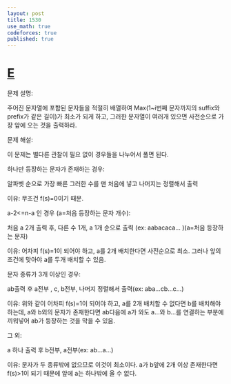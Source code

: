 ```yaml
---
layout: post
title: 1530
use_math: true
codeforces: true
published: true
---
```

# [E](https://codeforces.com/contest/1530/problem/E)

문제 설명: 

주어진 문자열에 포함된 문자들을 적절히 배열하여 Max(1~i번째 문자까지의 suffix와 prefix가 같은 길이)가 최소가 되게 하고, 그러한 문자열이 여러개 있으면 사전순으로 가장 앞에 오는 것을 출력하라.

문제 해설: 

이 문제는 별다른 관찰이 필요 없이 경우들을 나누어서 풀면 된다.


하나만 등장하는 문자가 존재하는 경우:

알파벳 순으로 가장 빠른 그러한 수를 맨 처음에 넣고 나머지는 정렬해서 출력

이유: 무조건 f(s)=0이기 때문.

a-2<=n-a 인 경우 (a=처음 등장하는 문자 개수): 

처음 a 2개 출력 후, 다른 수 1개, a 1개 순으로 출력 (ex: aabacaca... )(a=처음 등장하는 문자) 

이유: 어차피 f(s)=1이 되어야 하고, a를 2개 배치한다면 사전순으로 최소. 그러나 앞의 조건에 맞아야 a를 두개 배치할 수 있음.

문자 종류가 3개 이상인 경우:

ab출력 후 a전부 , c, b전부, 나머지 정렬해서 출력(ex: aba...cb...c...) 

이유: 위와 같이 어차피 f(s)=1이 되어야 하고, a를 2개 배치할 수 없다면 b를 배치해야 하는데, a와 b외의 문자가 존재한다면 ab다음에 a가 와도 a...와 b...를 연결하는 부분에 끼워넣어 ab가 등장하는 것을 막을 수 있음.

그 외:

a 하나 출력 후 b전부, a전부(ex: ab...a...)

이유: 문자가 두 종류밖에 없으므로 이것이 최소이다. a가 b앞에 2개 이상 존재한다면 f(s)>1이 되기 때문에 앞에 a는 하나밖에 올 수 없다.